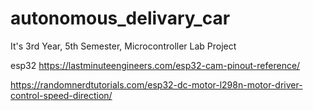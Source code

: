 # autonomous_delivary_car
It's 3rd Year, 5th Semester, Microcontroller Lab Project


esp32 
https://lastminuteengineers.com/esp32-cam-pinout-reference/

https://randomnerdtutorials.com/esp32-dc-motor-l298n-motor-driver-control-speed-direction/